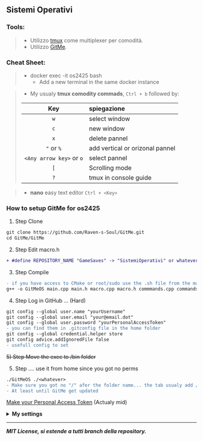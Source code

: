 ## Sistemi Operativi
### Tools:
>- Utilizzo [tmux](https://github.com/tmux/tmux) come multiplexer per comodità.
>- Utilizzo [GitMe](https://github.com/Raven-s-Soul/GitMe). 
### Cheat Sheet:
>- docker exec -it os2425 bash
>   - Add a new terminal in the same docker instance

>- My usualy **tmux comodity commads**, `Ctrl + b` followed by:
>  
>| Key | spiegazione |
>| :--: | :-- |  
>| `w` | select window |
>| `c` | new window |
>| `x` | delete pannel |
>| `"` or `%` | add vertical or orizonal pannel |
>| `<Any arrow key>` or `o` | select pannel |
>| `[` | Scrolling mode |
>| `?` | tmux in console guide |

>- **nano** easy text editor `Ctrl + <Key>`

### How to setup GitMe for os2425
1) Step Clone
```diff
git clone https://github.com/Raven-s-Soul/GitMe.git
cd GitMe/GitMe
```
2) Step Edit macro.h
```diff
+ #define REPOSITORY_NAME "GameSaves" -> "SistemiOperativi" or whatever
```
3) Step Compile
```diff
- if you have access to CMake or root/sudo use the .sh file from the main folder and your done
g++ -o GitMeOS main.cpp main.h macro.cpp macro.h commmands.cpp commands.h
```
4) Step Log in GitHub ... (Hard)
```diff
git config --global user.name "yourUsername"
git config --global user.email "your@email.dot"
git config --global user.password "yourPersonalAccessToken"
- you can find them in .gitconfig file in the home folder
git config --global credential.helper store
git config advice.addIgnoredFile false
- usefull config to set
```
<s> 5) Step Move the exec to /bin folder </s>

5) Step .... use it from home since you got no perms
```diff
./GitMeOS ./<whatever>
- Make sure you got no "/" afer the folder name... the tab usualy add / after
- At least until GitMe get updated
```

[Make your Personal Access Token](https://docs.github.com/en/authentication/keeping-your-account-and-data-secure/managing-your-personal-access-tokens#creating-a-fine-grained-personal-access-token) (Actualy mid)

<details>
<summary>
<b>My settings</b> 
</summary><br>
   
>Only select repositories and no expiration date.
>- AttestationsAccess: Read-only
>- Commit statusesAccess: Read and write
>- ContentsAccess: Read and write
>- Merge queuesAccess: Read and write
>- MetadataAccess: Read-only
</details>

***

***<p style="align:center;">MIT License, si estende a tutti branch della repository.</p>***

